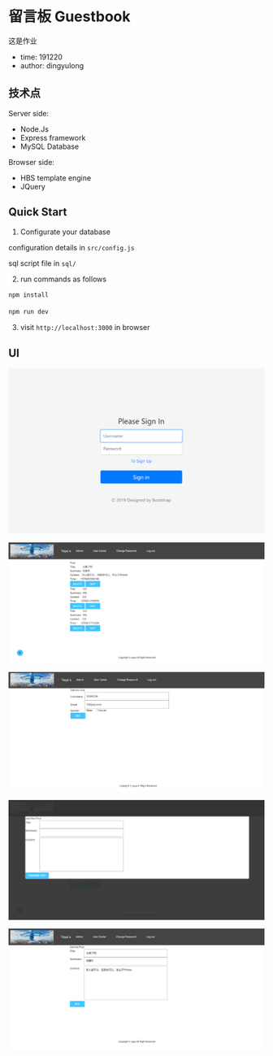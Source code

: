 # 留言板 Guestbook

这是作业

- time: 191220
- author: dingyulong

## 技术点

Server side: 

- Node.Js
- Express framework
- MySQL Database

Browser side:

- HBS template engine
- JQuery

## Quick Start

1. Configurate your database

configuration details in `src/config.js`

sql script file in `sql/`

2. run commands as follows

```bash
npm install

npm run dev
```

3. visit `http://localhost:3000` in browser


## UI

![登录注册](doc/imgs/login.png)

![主页](doc/imgs/home.png)

![信息维护](doc/imgs/change-password.png)

![发帖](doc/imgs/post.png)

![更改帖子内容](doc/imgs/edit-post.png)
